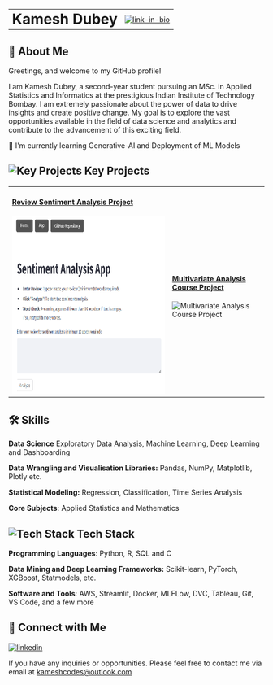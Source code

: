 <table style="width: 100%;">
  <tr>
    <td align="left">
      <a href="https://linktr.ee/kameshdubey" target="_blank" style="text-decoration: none;">
        <h1 style="display: inline; font-size: 2em;">Kamesh Dubey</h1>
      </a>
    </td>
    <td align="right">
      <a href="https://linktr.ee/kameshdubey" target="_blank">
        <img src="https://cdn-icons-png.flaticon.com/512/5720/5720543.png" alt="link-in-bio" width="20" height="20" style="vertical-align: middle;">
      </a>
    </td>
  </tr>
</table>




## 🚀 About Me 

Greetings, and welcome to my GitHub profile!

I am Kamesh Dubey, a second-year student pursuing an MSc. in Applied Statistics and Informatics at the prestigious Indian Institute of Technology Bombay. I am extremely passionate about the power of data to drive insights and create positive change. My goal is to explore the vast opportunities available in the field of data science and analytics and contribute to the advancement of this exciting field. 

🧠 I'm currently learning Generative-AI and Deployment of ML Models


## <img src="https://github.com/user-attachments/assets/e6778f21-6052-443b-9e0f-5e8c5785bde4" alt="Key Projects" width="30" height="30"> Key Projects

<table>
  <tr>
    <td>
      <h4><a href="https://github.com/kameshcodes/reviews-sentiment-analysis-project">Review Sentiment Analysis Project</a></h4>
      <img src="https://github.com/kameshcodes/reviews-sentiment-analysis-project/blob/dev/imgs/app-snapshot-closeup.png" alt="Sentiment Analysis on IMDb Reviews" width="500px" height="350px">
    </td>
    <td>
      <h4><a href="https://github.com/kameshcodes/SI-505-Multivariate-Analysis-Course-Project">Multivariate Analysis Course Project</a></h4>
      <img src="https://github.com/kameshcodes/SI-505-Multivariate-Analysis-Course-Project/blob/master/imgs/biplot.png" alt="Multivariate Analysis Course Project" width="500px" height="350px">
    </td>
  </tr>
</table>



## 🛠 Skills
**Data Science** Exploratory Data Analysis, Machine Learning, Deep Learning and Dashboarding

**Data Wrangling and Visualisation Libraries:** Pandas, NumPy, Matplotlib, Plotly etc.

**Statistical Modeling:** Regression, Classification, Time Series Analysis

**Core Subjects**: Applied Statistics and Mathematics

## <img src="https://github.com/user-attachments/assets/e3d579c7-ec74-4671-a7f9-e0fb250c9566" alt="Tech Stack" width="30" height="30"> Tech Stack

**Programming Languages**: Python, R, SQL and C

**Data Mining and Deep Learning Frameworks:** Scikit-learn, PyTorch, XGBoost, Statmodels, etc.

**Software and Tools**: AWS, Streamlit, Docker, MLFLow, DVC, Tableau, Git, VS Code, and a few more



## 🔗 Connect with Me
[![linkedin](https://img.shields.io/badge/linkedin-0A66C2?style=for-the-badge&logo=linkedin&logoColor=white)](https://www.linkedin.com/in/kameshcodes/)


If you have any inquiries or opportunities. Please feel free to contact me via email at kameshcodes@outlook.com 







